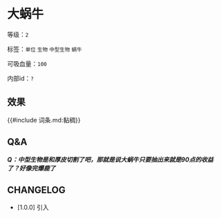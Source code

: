 # 大蜗牛

等级：`2`

标签：`单位` `生物` `中型生物` `蜗牛`

可吸血量：`100`

内部id：`?`

## 效果

{{#include 词条.md:黏稠}}
## Q&A

***Q：中型生物是和厚皮切割了吧，那就是说大蜗牛只要抽出来就是90点的收益了？好像完爆鹿了***

## CHANGELOG

- [1.0.0] 引入
